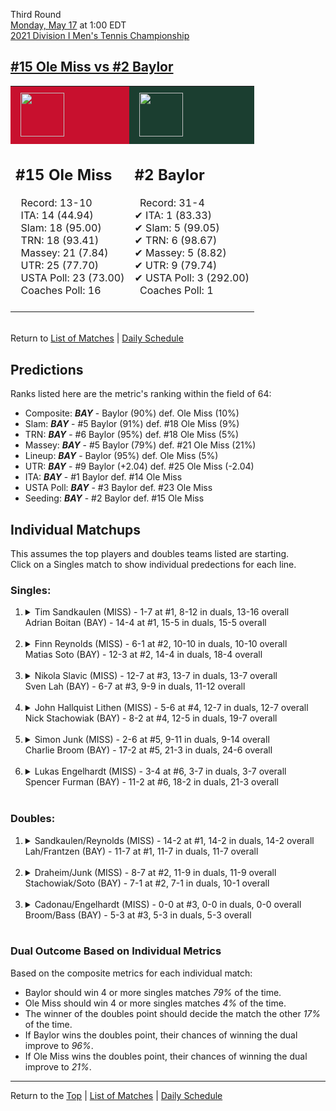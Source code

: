 Third Round[](#top)<a name="top"></a>  
[Monday, May 17](../../schedule/05-17.md) at 1:00 EDT  
[2021 Division I Men's Tennis Championship](../index.md)  
## [#15 Ole Miss vs #2 Baylor](https://www.ncaa.com/game/5833425)  

<table><tr style="background-color: #d9d9d9 !important"><td style="background-color: #C8102E !important"><img src="https://www.ncaa.com/sites/default/files/images/logos/schools/o/ole-miss.70.png" width="70" height="70" style="padding: 8px;" /></td><td style="background-color: #1B3E30 !important"><img src="https://www.ncaa.com/sites/default/files/images/logos/schools/b/baylor.70.png" width="70" height="70" style="padding: 8px;" /></td></tr><tr>
<td>  

<h2>#15 Ole Miss</h2>  
&nbsp; Record: 13-10<br>  
&nbsp; ITA: 14 (44.94)<br>  
&nbsp; Slam: 18 (95.00)<br>  
&nbsp; TRN: 18 (93.41)<br>  
&nbsp; Massey: 21 (7.84)<br>  
&nbsp; UTR: 25 (77.70)<br>  
&nbsp; USTA Poll: 23 (73.00)<br>  
&nbsp; Coaches Poll: 16<br>  
<br>  

</td>
<td>  

<h2>#2 Baylor</h2>  
&nbsp; Record: 31-4<br>  
&#10004; ITA: 1 (83.33)<br>  
&#10004; Slam: 5 (99.05)<br>  
&#10004; TRN: 6 (98.67)<br>  
&#10004; Massey: 5 (8.82)<br>  
&#10004; UTR: 9 (79.74)<br>  
&#10004; USTA Poll: 3 (292.00)<br>  
&nbsp; Coaches Poll: 1<br>  
<br>  

</td>
</tr></table>  


<br>Return to [List of Matches](../index.md) &#124; [Daily Schedule](../../schedule/05-17.md)

## Predictions  

Ranks listed here are the metric's ranking within the field of 64:  
- Composite: ***BAY*** - Baylor (90%) def. Ole Miss (10%)  
- Slam: ***BAY*** - #5 Baylor (91%) def. #18 Ole Miss (9%)  
- TRN: ***BAY*** - #6 Baylor (95%) def. #18 Ole Miss (5%)  
- Massey: ***BAY*** - #5 Baylor (79%) def. #21 Ole Miss (21%)  
- Lineup: ***BAY*** - Baylor (95%) def. Ole Miss (5%)  
- UTR: ***BAY*** - #9 Baylor (+2.04) def. #25 Ole Miss (-2.04)  
- ITA: ***BAY*** - #1 Baylor def. #14 Ole Miss  
- USTA Poll: ***BAY*** - #3 Baylor def. #23 Ole Miss  
- Seeding: ***BAY*** - #2 Baylor def. #15 Ole Miss  

## Individual Matchups  
This assumes the top players and doubles teams listed are starting.  
Click on a Singles match to show individual predections for each line.  

### Singles:  

<ol>
<li><details>
<summary markdown="span">Tim Sandkaulen (MISS) - 1-7 at #1, 8-12 in duals, 13-16 overall<br>Adrian Boitan (BAY) - 14-4 at #1, 15-5 in duals, 15-5 overall</summary>
<h4>Predictions</h4><ul>
<li>Composite: <b><i>BAY</i></b> - Boitan (81%) def. Sandkaulen (19%)</li>  
<li>Slam: <b><i>BAY</i></b> - Boitan (83%) def. Sandkaulen (17%)</li>  
<li>TRN: <b><i>BAY</i></b> - Boitan (88%) def. Sandkaulen (12%)</li>  
<li>Massey: <b><i>BAY</i></b> - Boitan (76%) def. Sandkaulen (24%)</li>  
<li>UTR: <b><i>BAY</i></b> - Boitan (79%) def. Sandkaulen (21%)</li>  
<li>ITA: <b><i>BAY</i></b> - Boitan (31.04) def. Sandkaulen (22.95)</li>  
</ul>
</details>&nbsp;</li>
<li><details>
<summary markdown="span">Finn Reynolds (MISS) - 6-1 at #2, 10-10 in duals, 10-10 overall<br>Matias Soto (BAY) - 12-3 at #2, 14-4 in duals, 18-4 overall</summary>
<h4>Predictions</h4><ul>
<li>Composite: <b><i>BAY</i></b> - Soto (76%) def. Reynolds (24%)</li>  
<li>Slam: <b><i>BAY</i></b> - Soto (67%) def. Reynolds (33%)</li>  
<li>TRN: <b><i>BAY</i></b> - Soto (80%) def. Reynolds (20%)</li>  
<li>Massey: <b><i>BAY</i></b> - Soto (75%) def. Reynolds (25%)</li>  
<li>UTR: <b><i>BAY</i></b> - Soto (83%) def. Reynolds (17%)</li>  
<li>ITA: <b><i>BAY</i></b> - Soto (41.70) def. Reynolds (36.17)</li>  
</ul>
</details>&nbsp;</li>
<li><details>
<summary markdown="span">Nikola Slavic (MISS) - 12-7 at #3, 13-7 in duals, 13-7 overall<br>Sven Lah (BAY) - 6-7 at #3, 9-9 in duals, 11-12 overall</summary>
<h4>Predictions</h4><ul>
<li>Composite: <b><i>MISS</i></b> - Slavic (68%) def. Lah (32%)</li>  
<li>Slam: <b><i>MISS</i></b> - Slavic (60%) def. Lah (40%)</li>  
<li>TRN: <b><i>MISS</i></b> - Slavic (68%) def. Lah (32%)</li>  
<li>Massey: <b><i>MISS</i></b> - Slavic (68%) def. Lah (32%)</li>  
<li>UTR: <b><i>MISS</i></b> - Slavic (75%) def. Lah (25%)</li>  
<li>ITA: <b><i>MISS</i></b> - Slavic (24.24) def. Lah (4.25)</li>  
</ul>
</details>&nbsp;</li>
<li><details>
<summary markdown="span">John Hallquist Lithen (MISS) - 5-6 at #4, 12-7 in duals, 12-7 overall<br>Nick Stachowiak (BAY) - 8-2 at #4, 12-5 in duals, 19-7 overall</summary>
<h4>Predictions</h4><ul>
<li>Composite: <b><i>BAY</i></b> - Stachowiak (59%) def. Lithen (41%)</li>  
<li>Slam: <b><i>BAY</i></b> - Stachowiak (64%) def. Lithen (36%)</li>  
<li>TRN: <b><i>BAY</i></b> - Stachowiak (53%) def. Lithen (47%)</li>  
<li>Massey: <b><i>BAY</i></b> - Stachowiak (52%) def. Lithen (48%)</li>  
<li>UTR: <b><i>BAY</i></b> - Stachowiak (68%) def. Lithen (32%)</li>  
<li>ITA: <b><i>BAY</i></b> - Stachowiak (3.38) def. Lithen (2.40)</li>  
</ul>
</details>&nbsp;</li>
<li><details>
<summary markdown="span">Simon Junk (MISS) - 2-6 at #5, 9-11 in duals, 9-14 overall<br>Charlie Broom (BAY) - 17-2 at #5, 21-3 in duals, 24-6 overall</summary>
<h4>Predictions</h4><ul>
<li>Composite: <b><i>BAY</i></b> - Broom (85%) def. Junk (15%)</li>  
<li>Slam: <b><i>BAY</i></b> - Broom (84%) def. Junk (16%)</li>  
<li>TRN: <b><i>BAY</i></b> - Broom (88%) def. Junk (12%)</li>  
<li>Massey: <b><i>BAY</i></b> - Broom (83%) def. Junk (17%)</li>  
<li>UTR: <b><i>BAY</i></b> - Broom (87%) def. Junk (13%)</li>  
<li>ITA: <b><i>BAY</i></b> - Broom (3.72) def. Junk (1.99)</li>  
</ul>
</details>&nbsp;</li>
<li><details>
<summary markdown="span">Lukas Engelhardt (MISS) - 3-4 at #6, 3-7 in duals, 3-7 overall<br>Spencer Furman (BAY) - 11-2 at #6, 18-2 in duals, 21-3 overall</summary>
<h4>Predictions</h4><ul>
<li>Composite: <b><i>BAY</i></b> - Furman (89%) def. Engelhardt (11%)</li>  
<li>Slam: <b><i>BAY</i></b> - Furman (86%) def. Engelhardt (14%)</li>  
<li>TRN: <b><i>BAY</i></b> - Furman (91%) def. Engelhardt (9%)</li>  
<li>Massey: <b><i>BAY</i></b> - Furman (87%) def. Engelhardt (13%)</li>  
<li>UTR: <b><i>BAY</i></b> - Furman (91%) def. Engelhardt (9%)</li>  
<li>ITA: <b><i>MISS</i></b> - # Engelhardt def. Furman (4.24)</li>  
</ul>
</details>&nbsp;</li>
</ol>

### Doubles:  

<ol>
<li><details>
<summary markdown="span">Sandkaulen/Reynolds (MISS) - 14-2 at #1, 14-2 in duals, 14-2 overall<br>Lah/Frantzen (BAY) - 11-7 at #1, 11-7 in duals, 11-7 overall</summary>
<br>Sorry, we don't have any metrics for this match
</details>&nbsp;</li>
<li><details>
<summary markdown="span">Draheim/Junk (MISS) - 8-7 at #2, 11-9 in duals, 11-9 overall<br>Stachowiak/Soto (BAY) - 7-1 at #2, 7-1 in duals, 10-1 overall</summary>
<br>Sorry, we don't have any metrics for this match
</details>&nbsp;</li>
<li><details>
<summary markdown="span">Cadonau/Engelhardt (MISS) - 0-0 at #3, 0-0 in duals, 0-0 overall<br>Broom/Bass (BAY) - 5-3 at #3, 5-3 in duals, 5-3 overall</summary>
<br>Sorry, we don't have any metrics for this match
</details>&nbsp;</li>
</ol>

### Dual Outcome Based on Individual Metrics  
  
Based on the composite metrics for each individual match:  
- Baylor should win 4 or more singles matches *79%* of the time.  
- Ole Miss should win 4 or more singles matches *4%* of the time.  
- The winner of the doubles point should decide the match the other *17%* of the time.  
- If Baylor wins the doubles point, their chances of winning the dual improve to *96%*.  
- If Ole Miss wins the doubles point, their chances of winning the dual improve to *21%*.  
  
------

Return to the [Top](#top) &#124; [List of Matches](../index.md) &#124; [Daily Schedule](../../schedule/05-17.md)  
